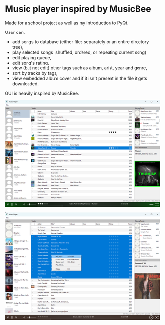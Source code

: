 # Music player inspired by MusicBee

Made for a school project as well as my introduction to PyQt. 

User can:
  - add songs to database (either files separately or an entire directory tree),
  - play selected songs (shuffled, ordered, or repeating current song)
  - edit playing queue,
  - edit song's rating,
  - view (but not edit) other tags such as album, arist, year and genre,
  - sort by tracks by tags,
  - view embedded album cover and if it isn't present in the file it gets downloaded.

GUI is heavily inspired by MusicBee.

![screenshot_play](https://github.com/matejbrezovic/music_player/blob/master/screenshots/music_player_play.png)

![screenshot_selection](https://github.com/matejbrezovic/music_player/blob/master/screenshots/music_player_selection.png)
